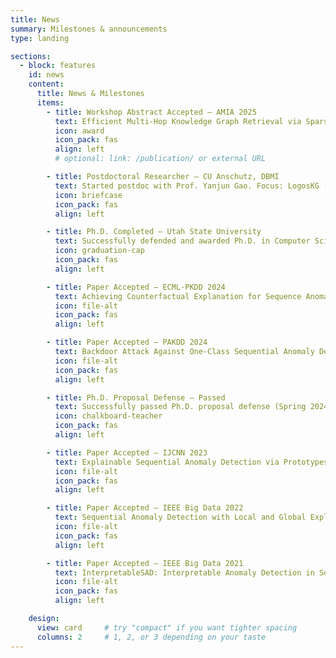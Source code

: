 ```yaml
---
title: News
summary: Milestones & announcements
type: landing

sections:
  - block: features
    id: news
    content:
      title: News & Milestones
      items:
        - title: Workshop Abstract Accepted — AMIA 2025
          text: Efficient Multi-Hop Knowledge Graph Retrieval via Sparse Matrix Decomposition for LLM-Enhanced Biomedical Reasoning (Atlanta, Nov 15–19).
          icon: award
          icon_pack: fas
          align: left
          # optional: link: /publication/ or external URL

        - title: Postdoctoral Researcher — CU Anschutz, DBMI
          text: Started postdoc with Prof. Yanjun Gao. Focus: LogosKG (efficient multi-hop KG retrieval) and clinical NLP.
          icon: briefcase
          icon_pack: fas
          align: left

        - title: Ph.D. Completed — Utah State University
          text: Successfully defended and awarded Ph.D. in Computer Science (Dec 2024). Research: anomaly detection, interpretability, backdoor attacks.
          icon: graduation-cap
          icon_pack: fas
          align: left

        - title: Paper Accepted — ECML-PKDD 2024
          text: Achieving Counterfactual Explanation for Sequence Anomaly Detection.
          icon: file-alt
          icon_pack: fas
          align: left

        - title: Paper Accepted — PAKDD 2024
          text: Backdoor Attack Against One-Class Sequential Anomaly Detection Models.
          icon: file-alt
          icon_pack: fas
          align: left

        - title: Ph.D. Proposal Defense — Passed
          text: Successfully passed Ph.D. proposal defense (Spring 2024).
          icon: chalkboard-teacher
          icon_pack: fas
          align: left

        - title: Paper Accepted — IJCNN 2023
          text: Explainable Sequential Anomaly Detection via Prototypes.
          icon: file-alt
          icon_pack: fas
          align: left

        - title: Paper Accepted — IEEE Big Data 2022
          text: Sequential Anomaly Detection with Local and Global Explanations.
          icon: file-alt
          icon_pack: fas
          align: left

        - title: Paper Accepted — IEEE Big Data 2021
          text: InterpretableSAD: Interpretable Anomaly Detection in Sequential Log Data.
          icon: file-alt
          icon_pack: fas
          align: left

    design:
      view: card     # try "compact" if you want tighter spacing
      columns: 2     # 1, 2, or 3 depending on your taste
---
```

